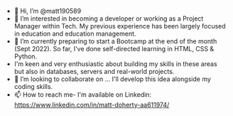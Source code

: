 - 👋 Hi, I’m @matt190589
- 👀 I’m interested in becoming a developer or working as a Project Manager within Tech. My previous experience has been largely focused in education and education management.
- 🌱 I’m currently preparing to start a Bootcamp at the end of the month (Sept 2022). So far, I've done self-directed learning in HTML, CSS & Python. 
- I'm keen and very enthusiastic about building my skills in these areas but also in databases, servers and real-world projects.   
- 💞️ I’m looking to collaborate on ... I'll develop this idea alongside my coding skills.
- 📫 How to reach me- I'm available on Linkedin: https://www.linkedin.com/in/matt-doherty-aa611974/

<!---
matt190589/matt190589 is a ✨ special ✨ repository because its `README.md` (this file) appears on your GitHub profile.
You can click the Preview link to take a look at your changes.
--->
